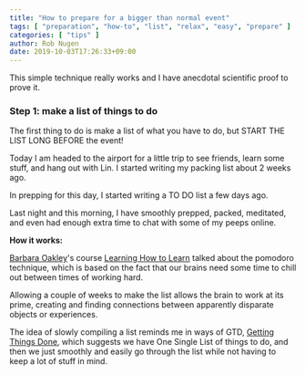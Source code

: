 ```yaml
---
title: "How to prepare for a bigger than normal event"
tags: [ "preparation", "how-to", "list", "relax", "easy", "prepare" ]
categories: [ "tips" ]
author: Rob Nugen
date: 2019-10-03T17:26:33+09:00
---
```


This simple technique really works and
I have anecdotal scientific proof to prove it.

### Step 1: make a list of things to do

The first thing to do is make a list of what you have to do, but START
THE LIST LONG BEFORE the event!

Today I am headed to the airport for a little trip to see friends,
learn some stuff, and hang out with Lin.  I started writing my packing
list about 2 weeks ago.

In prepping for this day, I started writing a TO DO list a few days
ago.

Last night and this morning, I have smoothly prepped, packed,
meditated, and even had enough extra time to chat with some of my
peeps online.

<b>How it works:</b>

[Barbara Oakley](https://barbaraoakley.com/)'s course [Learning How to Learn](https://www.coursera.org/learn/learning-how-to-learn/) talked about the
pomodoro technique, which is based on the fact that our brains need
some time to chill out between times of working hard.

Allowing a couple of weeks to make the list allows the brain to work
at its prime, creating and finding connections between apparently
disparate objects or experiences.

The idea of slowly compiling a list reminds me in ways of GTD, [Getting
Things Done](https://gettingthingsdone.com/), which suggests we have One Single List of things to do,
and then we just smoothly and easily go through the list while not
having to keep a lot of stuff in mind.
